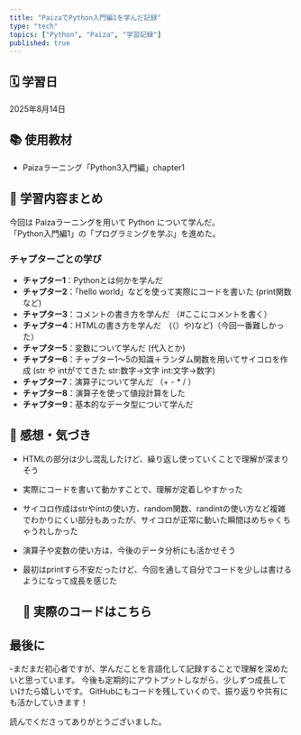 ```yaml
---
title: "PaizaでPython入門編1を学んだ記録"
type: "tech"
topics: ["Python", "Paiza", "学習記録"]
published: true
---
```


## 🗓 学習日
2025年8月14日

## 📚 使用教材
- Paizaラーニング「Python3入門編」chapter1

## 🧠 学習内容まとめ

今回は Paizaラーニングを用いて Python について学んだ。  
「Python入門編1」の「プログラミングを学ぶ」を進めた。

### チャプターごとの学び

- **チャプター1**：Pythonとは何かを学んだ  
- **チャプター2**：「hello world」などを使って実際にコードを書いた  (print関数など)
- **チャプター3**：コメントの書き方を学んだ  （#ここにコメントを書く）
- **チャプター4**：HTMLの書き方を学んだ　(（<h></h>）や<b></b>)など)（今回一番難しかった）  
- **チャプター5**：変数について学んだ (代入とか)
- **チャプター6**：チャプター1〜5の知識＋ランダム関数を用いてサイコロを作成  (str や intがでてきた str:数字→文字 int:文字→数字)
- **チャプター7**：演算子について学んだ （+ - * / ）
- **チャプター8**：演算子を使って値段計算をした  
- **チャプター9**：基本的なデータ型について学んだ

## 💭 感想・気づき

- HTMLの部分は少し混乱したけど、繰り返し使っていくことで理解が深まりそう  
- 実際にコードを書いて動かすことで、理解が定着しやすかった  
- サイコロ作成はstrやintの使い方、random関数、randintの使い方など複雑でわかりにくい部分もあったが、サイコロが正常に動いた瞬間はめちゃくちゃうれしかった
- 演算子や変数の使い方は、今後のデータ分析にも活かせそう
- 最初はprintすら不安だったけど、今回を通して自分でコードを少しは書けるようになって成長を感じた

  ## 🔗 実際のコードはこちら  


## 最後に

-まだまだ初心者ですが、学んだことを言語化して記録することで理解を深めたいと思っています。
 今後も定期的にアウトプットしながら、少しずつ成長していけたら嬉しいです。
 GitHubにもコードを残していくので、振り返りや共有にも活かしていきます！

読んでくださってありがとうございました。
